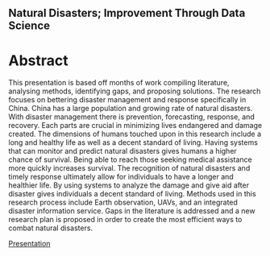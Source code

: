 ## Natural Disasters; Improvement Through Data Science
# Abstract
This presentation is based off months of work compiling literature, analysing methods, identifying gaps, and proposing solutions. The research focuses on bettering disaster management and response specifically in China. China has a large population and growing rate of natural disasters. With disaster management there is prevention, forecasting, response, and recovery. Each parts are crucial in minimizing lives endangered and damage created. The dimensions of humans touched upon in this research include a long and healthy life as well as a decent standard of living. Having systems that can monitor and predict natural disasters gives humans a higher chance of survival. Being able to reach those seeking medical assistance more quickly increases survival. The recognition of natural disasters and timely response ultimately allow for individuals to have a longer and healthier life. By using systems to analyze the damage and give aid after disaster gives individuals a decent standard of living. Methods used in this research process include Earth observation, UAVs, and an integrated disaster information service. Gaps in the literature is addressed and a new research plan is proposed in order to create the most efficient ways to combat natural disasters. 

[Presentation](https://docs.google.com/presentation/d/1V1YcIA9XERb5XEk2bLdLZflV_1pS6lIzW208vzIn4Kk/edit?usp=sharing)
